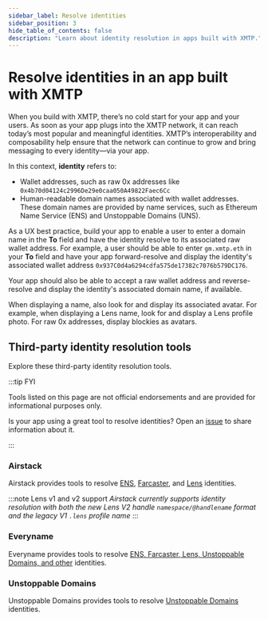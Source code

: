 ```yaml
---
sidebar_label: Resolve identities
sidebar_position: 3
hide_table_of_contents: false
description: "Learn about identity resolution in apps built with XMTP."
---
```


# Resolve identities in an app built with XMTP

When you build with XMTP, there’s no cold start for your app and your users. As soon as your app plugs into the XMTP network, it can reach today’s most popular and meaningful identities. XMTP’s interoperability and composability help ensure that the network can continue to grow and bring messaging to every identity—via your app.

In this context, **identity** refers to:

- Wallet addresses, such as raw 0x addresses like `0x4b70d04124c2996De29e0caa050A49822Faec6Cc`
- Human-readable domain names associated with wallet addresses. These domain names are provided by name services, such as Ethereum Name Service (ENS) and Unstoppable Domains (UNS).

As a UX best practice, build your app to enable a user to enter a domain name in the **To** field and have the identity resolve to its associated raw wallet address. For example, a user should be able to enter `gm.xmtp.eth` in your **To** field and have your app forward-resolve and display the identity's associated wallet address `0x937C0d4a6294cdfa575de17382c7076b579DC176`.

Your app should also be able to accept a raw wallet address and reverse-resolve and display the identity's associated domain name, if available.

When displaying a name, also look for and display its associated avatar. For example, when displaying a Lens name, look for and display a Lens profile photo. For raw 0x addresses, display blockies as avatars.

## Third-party identity resolution tools

Explore these third-party identity resolution tools.

:::tip FYI

Tools listed on this page are not official endorsements and are provided for informational purposes only.

Is your app using a great tool to resolve identities? Open an [issue](https://github.com/xmtp/xmtp-dot-org/issues) to share information about it.

:::

### Airstack

Airstack provides tools to resolve [ENS](https://docs.airstack.xyz/airstack-docs-and-faqs/guides/resolve-identities/ens), [Farcaster](https://docs.airstack.xyz/airstack-docs-and-faqs/guides/farcaster/resolve-farcaster-users), and [Lens](https://docs.airstack.xyz/airstack-docs-and-faqs/guides/lens/resolve-lens-profiles) identities.

:::note Lens v1 and v2 support
_Airstack currently supports identity resolution with both the new Lens V2 handle `namespace/@handlename` format and the legacy V1 `.lens` profile name_
:::

### Everyname

Everyname provides tools to resolve [ENS, Farcaster, Lens, Unstoppable Domains, and other](https://docs.everyname.xyz/api/forward-social-profile) identities.

### Unstoppable Domains

Unstoppable Domains provides tools to resolve [Unstoppable Domains](https://docs.unstoppabledomains.com/resolution/overview/) identities.
